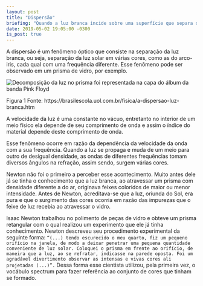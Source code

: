 ```yaml
---
layout: post
title: "Dispersão"
briefing: "Quando a luz branca incide sobre uma superfície que separa dois meios surge um leque de cores. Esse fenômeno é denominado dispersão da luz e acontece em razão da diferença de incidência de refração, como também da diferença de velocidade de propagação do feixe de luz."
date: 2019-05-02 19:05:00 -0300
is_post: true
---
```


<section class="post-main">
  <p>
    A dispersão é um fenômeno óptico que consiste na separação da luz branca, ou seja, separação da luz solar em várias cores, como as do arco-iris, cada qual com uma frequência diferente. Esse fenômeno pode ser observado em um prisma de vidro, por exemplo.
  </p>
  <img 
    class="post-image" 
    src="https://s1.static.brasilescola.uol.com.br/artigos/decomposicao-luz-no-prisma-foi-representada-na-capa-album-banda-pink-floyd-59e8d810bde50.jpg?i=https://brasilescola.uol.com.br/upload/conteudo/images/decomposicao-luz-no-prisma-foi-representada-na-capa-album-banda-pink-floyd-59e8d810bde50.jpg"
    alt="Decomposição da luz no prisma foi representada na capa do álbum da banda Pink Floyd"
  />
  <p class="post-image-font">
    Figura 1 Fonte: https://brasilescola.uol.com.br/fisica/a-dispersao-luz-branca.htm
  </p>
  <p>
    A velocidade da luz é uma constante no vácuo, entretanto no interior de um meio físico ela depende de seu comprimento de onda e assim o índice do material depende deste comprimento de onda.
  </p>
  <p>
    Esse fenômeno ocorre em razão da dependência da velocidade da onda com a sua frequência. Quando a luz se propaga e muda de um meio para outro de desigual densidade, as ondas de diferentes frequências tomam diversos ângulos na refração, assim sendo, surgem várias cores.
  </p>
  <p>
    Newton não foi o primeiro a perceber esse acontecimento. Muito antes dele já se tinha o conhecimento que a luz branca, ao atravessar um prisma com densidade diferente a do ar, originava feixes coloridos de maior ou menor intensidade. Antes de Newton, acreditava-se que a luz, oriunda do Sol, era pura e que o surgimento das cores ocorria em razão das impurezas que o feixe de luz recebia ao atravessar o vidro.
  </p>
  <p>
    Isaac Newton trabalhou no polimento de peças de vidro e obteve um prisma retangular com o qual realizou um experimento que ele já tinha conhecimento. Newton descreveu seu procedimento experimental da seguinte forma: <code>“(...) tendo escurecido o meu quarto, fiz um pequeno orifício na janela, de modo a deixar penetrar uma pequena quantidade conveniente de luz solar. Coloquei o prisma em frente ao orifício, de maneira que a luz, ao se refratar, indicasse na parede oposta. Foi um agradável divertimento observar as intensas e vivas cores ali projetadas (...)”.</code> Dessa forma esse cientista utilizou, pela primeira vez, o vocábulo spectrum para fazer referência ao conjunto de cores que tinham se formado.
  </p>
</section>
